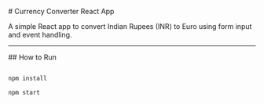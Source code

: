 \#  Currency Converter React App



A simple React app to convert Indian Rupees (INR) to Euro using form input and event handling.





---



\##  How to Run



```bash

npm install

npm start




